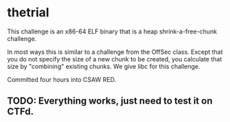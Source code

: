 
# thetrial

This challenge is an x86-64 ELF binary that is a heap shrink-a-free-chunk challenge.

In most ways this is similar to a challenge from the OffSec class. Except that you do not specify the size of a new chunk to be created, you calculate that size by "combining" existing chunks. We give libc for this challenge.

Committed four hours into CSAW RED. 

## TODO: Everything works, just need to test it on CTFd. 